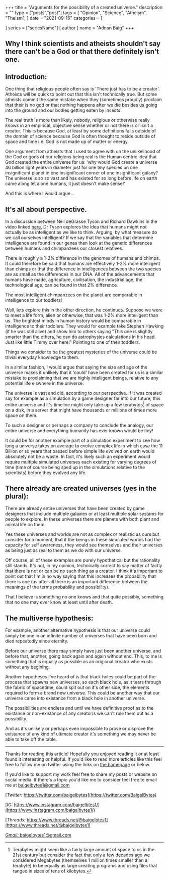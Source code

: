 +++
title = "Arguments for the possibility of a created universe."
description = ""
type = ["posts","post"]
tags = [
    "Opinion",
    "Science",
    "Atheism",
    "Theism",
]
date = "2021-09-16"
categories = [
    
   
]
series = ["seriesName"]
[ author ]
  name = "Adnan Baig"
+++



## Why I think scientists and atheists shouldn't say there can't be a God or that there definitely isn't one.


## Introduction:

One thing that religious people often say is 'There just has to be a creator'. Atheists will be quick to point out that this isn't technically true. But some atheists commit the same mistake when they (sometimes proudly) proclaim that their is no god or that nothing happens after we die besides us going into the ground and our bodies getting eaten by insects.

The real truth is more than likely, nobody, religious or otherwise really *knows* in an empirical, objective sense whether or not there is or isn't a creator. This is because God, at least by some definitions falls outside of the domain of science because God is often thought to reside outside of space and time i.e. God is not made up of matter or energy.

One argument from atheists that I used to agree with on the unlikelihood of the God or gods of our religions being real is the Human centric idea that God created the entire universe for us: 'why would God create a universe 46 billion light years in diameter just for one tiny species on one insignificant planet in one insignificant corner of one insignificant galaxy? The universe is so so vast and has existed for so long before life on earth came along let alone humans, it just doesn't make sense!'

And this is where I would argue...

## It's all about perspective.

In a discussion between Neil deGrasse Tyson and Richard Dawkins in the video linked [here](https://youtu.be/_um8cmcjda4), Dr Tyson explores the idea that humans might not actually be as intelligent as we like to think. Arguing, by what measure do we call ourselves intelligent? If we say that the variables that determine intelligence are found in our genes then look at the genetic differences between humans and chimpanzees our closest relatives.

There is roughly a 1-2% difference in the genomes of humans and chimps. It could therefore be said that humans are effectively 1-2% more intelligent than chimps or that the difference in intelligences between the two species are as small as the differences in our DNA. All of the advancements that humans have made, agriculture, civilisation, the industrial age, the technological age, can be found in that 2% difference.

The most intelligent chimpanzees on the planet are comparable in intelligence to our toddlers!

Well, lets explore this in the other direction, he continues. Suppose we were to meet a life form, alien or otherwise, that was 1-2% more intelligent than us. The brightest minds in human history would be comparable in intelligence to their toddlers. They would for example take Stephen Hawking (if he was still alive) and show him to others saying "This one is slightly smarter than the others, he can do astrophysics calculations in his head. Just like little Timmy over here!" Pointing to one of their toddlers.

Things we consider to be the greatest mysteries of the universe could be trivial everyday knowledge to them.

In a similar fashion, I would argue that saying the size and age of the universe makes it unlikely that it 'could' have been created for us is a similar mistake to proclaiming that we are highly intelligent beings, relative to any potential life elswhere in the universe.

The universe is vast and old, according to our perspective. If it was created say for example as a simulation by a game designer far into our future, this entire universe and it's timeline might only take up a few terabytes[^1] of space on a disk, in a server that might have thousands or millions of times more space on them.

To such a designer or perhaps a company to conclude the analogy, our entire universe and everything humanity has ever known would be tiny!

It could be for another example part of a simulation experiment to see how long a universe takes on average to evolve complex life in which case the 11 Billion or so years that passed before simple life evolved on earth would absolutely not be a waste. In fact, it's likely such an experiment would require multiple simulated universes each existing for varying degrees of time (time of course being sped up in the simulations relative to the scientists) before they evolved any life.

## There already are created universes (yes in the plural):

There are already entire universes that have been created by game designers that include multiple galaxies or at least multiple solar systams for people to explore. In these universes there are planets with both plant and animal life on them.

Yes these universes and worlds are not as complex or realistic as ours but consider for a moment, that if the beings in these simulated worlds had the capacity for self awareness, they would see themselves and their universes as being just as real to them as we do with our universe.

Off course, all of these examples are purely hypothetical but the rationality still stands. It's not, in my opinion, technically correct to say matter of factly that there is not or can be no such thing as a creator. I think it's important to point out that I'm in no way saying that this increases the probability that there is one (as after all there is an important difference between the meanings of the terms probability and possibility).

That I believe is something no one knows and that quite possibly, something that no one may ever know at least until after death.

## The multiverse hypothesis:

For example, another alternative hypothesis is that our universe could simply be one in an infinite number of universes that have been born and died repeatedly since eternity.

Before our universe there may simply have just been another universe, and before that, another, going back again and again without end. This, to me is something that is equally as possible as an origional creator who exists without any begining.

Another hypotheses I've heard of is that black holes could be part of the process that spawns new universes, so each black hole, as it tears through the fabric of spacetime, could spit out on it's other side, the elements required to form a brand new universe. This could be another way that our universe came into existance from a black hole in another universe.

The possibilities are endless and until we have definitive proof as to the existance or non-existance of any creator/s we can't rule them out as a possibility.

And as it's unlikely or perhaps even impossible to prove or disprove the existance of any kind of ultimate creator it's something we may never be able to take off the table.

[^1]: Terabytes might seem like a fairly large amount of space to us in the 21st century but consider the fact that only a few decades ago we considered Megabytes (themselves 1 million times smaller than a terabyte) to be equally as large creating programs and using files that ranged in sizes of tens of kilobytes.


---


Thanks for reading this article! Hopefully you enjoyed reading it or at least found it interesting or helpful. If you'd like to read more articles like this feel free to follow me on twitter using the links on [the homepage](https://baigelbytes.netlify.app) or below.

If you'd like to support my work feel free to share my posts or website on social media. If there's a topic you'd like me to consider feel free to email me at baigelbytes1@gmail.com


[*Twitter:* https://twitter.com/baigelbytes](https://twitter.com/BaigelBytes)

[*IG:* https://www.instagram.com/baigelbtes1/](https://www.instagram.com/baigelbytes1/)

[*Threads:* https://www.threads.net/@baigelbtes1](https://www.threads.net/@baigelbytes1)

[*Gmail:* baigelbytes1@gmail.com](baigelbytes1@gmail.com)
